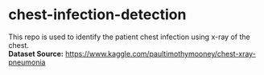 # chest-infection-detection
This repo is used to identify the patient chest infection using x-ray of the chest.
<br/><strong>Dataset Source:</strong> https://www.kaggle.com/paultimothymooney/chest-xray-pneumonia
